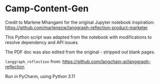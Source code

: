 # Camp-Content-Gen

Credit to Marlene Mhangami for the original Jupyter notebook inspiration:
https://github.com/marlenezw/langgraph-reflection-product-marketer

This Python script was adapted from the notebook with modifications to resolve dependency and API issues.

The PDF doc was also edited from the original - stripped out blank pages.

`langgraph_reflection` from: https://github.com/langchain-ai/langgraph-reflection

Run in PyCharm, using Python 3.11
